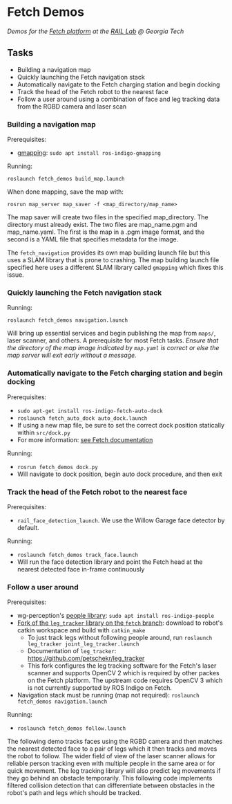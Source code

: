 # Fetch Demos
_Demos for the [Fetch platform](http://docs.fetchrobotics.com/index.html) at the [RAIL Lab](http://www.rail.gatech.edu/) @ Georgia Tech_

## Tasks
- Building a navigation map
- Quickly launching the Fetch navigation stack
- Automatically navigate to the Fetch charging station and begin docking
- Track the head of the Fetch robot to the nearest face
- Follow a user around using a combination of face and leg tracking data from the RGBD camera and laser scan

### Building a navigation map

Prerequisites:
- [gmapping](http://wiki.ros.org/gmapping): `sudo apt install ros-indigo-gmapping`

Running:

`roslaunch fetch_demos build_map.launch`

When done mapping, save the map with:

`rosrun map_server map_saver -f <map_directory/map_name>`

The map saver will create two files in the specified map_directory. The directory must already exist. The two files are map_name.pgm and map_name.yaml. The first is the map in a .pgm image format, and the second is a YAML file that specifies metadata for the image.

The `fetch_navigation` provides its own map building launch file but this uses a SLAM library that is prone to crashing. The map building launch file specified here uses a different SLAM library called `gmapping` which fixes this issue.

### Quickly launching the Fetch navigation stack

Running:

`roslaunch fetch_demos navigation.launch`

Will bring up essential services and begin publishing the map from `maps/`, laser scanner, and others. A prerequisite for most Fetch tasks. _Ensure that the directory of the map image indicated by `map.yaml` is correct or else the map server will exit early without a message._

### Automatically navigate to the Fetch charging station and begin docking

Prerequisites:
- `sudo apt-get install ros-indigo-fetch-auto-dock`
- `roslaunch fetch_auto_dock auto_dock.launch`
- If using a new map file, be sure to set the correct dock position statically within `src/dock.py`
- For more information: [see Fetch documentation](http://docs.fetchrobotics.com/docking.html)

Running:
- `rosrun fetch_demos dock.py`
- Will navigate to dock position, begin auto dock procedure, and then exit

### Track the head of the Fetch robot to the nearest face

Prerequisites:
- `rail_face_detection_launch`. We use the Willow Garage face detector by default.

Running:
- `roslaunch fetch_demos track_face.launch`
- Will run the face detection library and point the Fetch head at the nearest detected face in-frame continuously

### Follow a user around

Prerequisites:
- wg-perception's [people library](https://github.com/wg-perception/people): `sudo apt install ros-indigo-people`
- [Fork of the `leg_tracker` library on the `fetch` branch](https://github.com/petschekr/leg_tracker): download to robot's catkin workspace and build with `catkin_make`
    - To just track legs without following people around, run `roslaunch leg_tracker joint_leg_tracker.launch`
    - Documentation of `leg_tracker`: https://github.com/petschekr/leg_tracker
    - This fork configures the leg tracking software for the Fetch's laser scanner and supports OpenCV 2 which is required by other packes on the Fetch platform. The upstream code requires OpenCV 3 which is not currently supported by ROS Indigo on Fetch.
- Navigation stack must be running (map not required): `roslaunch fetch_demos navigation.launch`

Running:
- `roslaunch fetch_demos follow.launch`

The following demo tracks faces using the RGBD camera and then matches the nearest detected face to a pair of legs which it then tracks and moves the robot to follow. The wider field of view of the laser scanner allows for reliable person tracking even with multiple people in the same area or for quick movement. The leg tracking library will also predict leg movements if they go behind an obstacle temporarily. This following code implements filtered collision detection that can differentiate between obstacles in the robot's path and legs which should be tracked.
